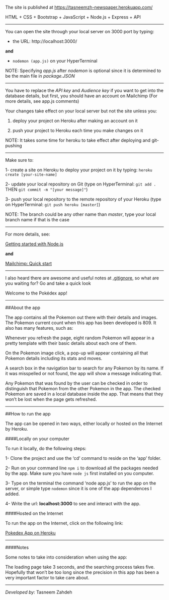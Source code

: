 The site is published at https://tasneemzh-newspaper.herokuapp.com/

HTML + CSS + Bootstrap + JavaScript + Node.js + Express + API

-----------------

You can open the site through your local server on 3000 port by typing:

- the URL: http://localhost:3000/

**and**

- `nodemon (app.js)` on your HyperTerminal

NOTE: Specifying *app.js* after *nodemon* is optional since it is determined to be the main file in *package.JSON*

-----------------

You have to replace the *API key* and *Audience key* if you want to get into the database details, but first, you should have an account on Mailchimp (For more details, see app.js comments)

Your changes take effect on your local server but not the site unless you:

1) deploy your project on Heroku after making an account on it

2) push your project to Heroku each time you make changes on it

NOTE: It takes some time for heroku to take effect after deploying and git-pushing

-----------------

Make sure to:

1- create a site on Heroku to deploy your project on it by typing: `heroku create [your-site-name]`

2- update your local repository on Git (type on HyperTerminal: `git add .` THEN `git commit -m "[your message]"`)

3- push your local repository to the remote repository of your Heroku (type on HyperTerminal: `git push heroku [master]`)

NOTE: The branch could be any other name than *master*, type your local branch name if that is the case

-----------------

For more details, see:

[Getting started with Node.js](https://devcenter.heroku.com/articles/getting-started-with-nodejs)

**and**

[Mailchimp: Quick start](https://mailchimp.com/developer/marketing/guides/quick-start/)

-----------------

I also heard there are awesome and useful notes at [.gitignore](https://github.com/TasneemZh/Newspaper-SignUp/blob/main/.gitignore), so what are you waiting for? Go and take a quick look





Welcome to the Pokédex app!

-----------------

##About the app

The app contains all the Pokemon out there with their details and images. The Pokemon current count when this app has been developed is 809. It also has many features, such as:

Whenever you refresh the page, eight random Pokemon will appear in a pretty template with their basic details about each one of them.

On the Pokemon image click, a pop-up will appear containing all that Pokemon details including its stats and moves.

A search box in the navigation bar to search for any Pokemon by its name. If it was misspelled or not found, the app will show a message indicating that.

Any Pokemon that was found by the user can be checked in order to distinguish that Pokemon from the other Pokemon in the app. The checked Pokemon are saved in a local database inside the app. That means that they won’t be lost when the page gets refreshed.

-----------------

##How to run the app

The app can be opened in two ways, either locally or hosted on the Internet by Heroku.

####Locally on your computer

To run it locally, do the following steps:

1- Clone the project and use the ‘cd’ command to reside on the ‘app’ folder.

2- Run on your command line `npm i` to download all the packages needed by the app. Make sure you have `node js` first installed on you computer.

3- Type on the terminal the command ‘node app.js’ to run the app on the server, or simple type `nodemon` since it is one of the app dependences I added.

4- Write the url: **localhost:3000** to see and interact with the app.

####Hosted on the Internet

To run the app on the Internet, click on the following link:

[Pokedex App on Heroku](https://pokedex-tasneem.herokuapp.com/)

-----------------

####Notes

Some notes to take into consideration when using the app:

The loading page take 3 seconds, and the searching process takes five. Hopefully that won’t be too long since the precision in this app has been a very important factor to take care about.

-----------------

_Developed by:_ Tasneem Zahdeh
